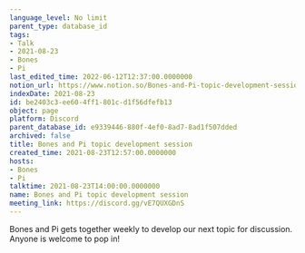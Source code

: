 ```yaml
---
language_level: No limit
parent_type: database_id
tags:
- Talk
- 2021-08-23
- Bones
- Pi
last_edited_time: 2022-06-12T12:37:00.0000000
notion_url: https://www.notion.so/Bones-and-Pi-topic-development-session-be2403c3ee604ff1801cd1f56dfefb13
indexDate: 2021-08-23
id: be2403c3-ee60-4ff1-801c-d1f56dfefb13
object: page
platform: Discord
parent_database_id: e9339446-880f-4ef0-8ad7-8ad1f507dded
archived: false
title: Bones and Pi topic development session
created_time: 2021-08-23T12:57:00.0000000
hosts:
- Bones
- Pi
talktime: 2021-08-23T14:00:00.0000000
name: Bones and Pi topic development session
meeting_link: https://discord.gg/vE7QUXGDnS
---
```


Bones and Pi gets together weekly to develop our next topic for discussion.
Anyone is welcome to pop in!










